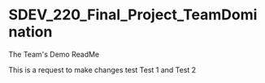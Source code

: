 # SDEV_220_Final_Project_TeamDomination
The Team's Demo ReadMe

This is a request to make changes test
Test 1 and Test 2